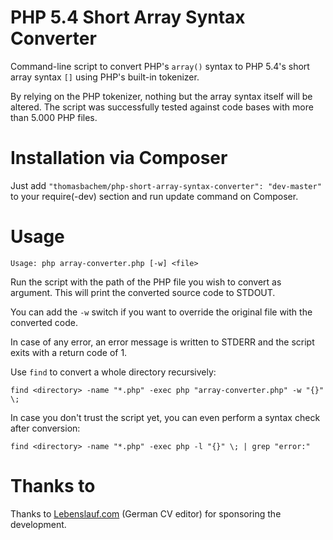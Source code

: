 PHP 5.4 Short Array Syntax Converter
================================

Command-line script to convert PHP's `array()` syntax to PHP 5.4's short array syntax `[]` using PHP's built-in tokenizer.

By relying on the PHP tokenizer, nothing but the array syntax itself will be altered. The script was successfully tested against code bases with more than 5.000 PHP files.

Installation via Composer
===========
Just add `"thomasbachem/php-short-array-syntax-converter": "dev-master"` to your require(-dev) section and run update command on Composer.

Usage
================================

    Usage: php array-converter.php [-w] <file>
    
Run the script with the path of the PHP file you wish to convert as argument. This will print the converted source code to STDOUT. 
    
You can add the `-w` switch if you want to override the original file with the converted code.
    
In case of any error, an error message is written to STDERR and the script exits with a return code of 1.

Use `find` to convert a whole directory recursively:

    find <directory> -name "*.php" -exec php "array-converter.php" -w "{}" \;
    
In case you don't trust the script yet, you can even perform a syntax check after conversion:

    find <directory> -name "*.php" -exec php -l "{}" \; | grep "error:"


Thanks to
================================
Thanks to [Lebenslauf.com](https://lebenslauf.com) (German CV editor) for sponsoring the development.
